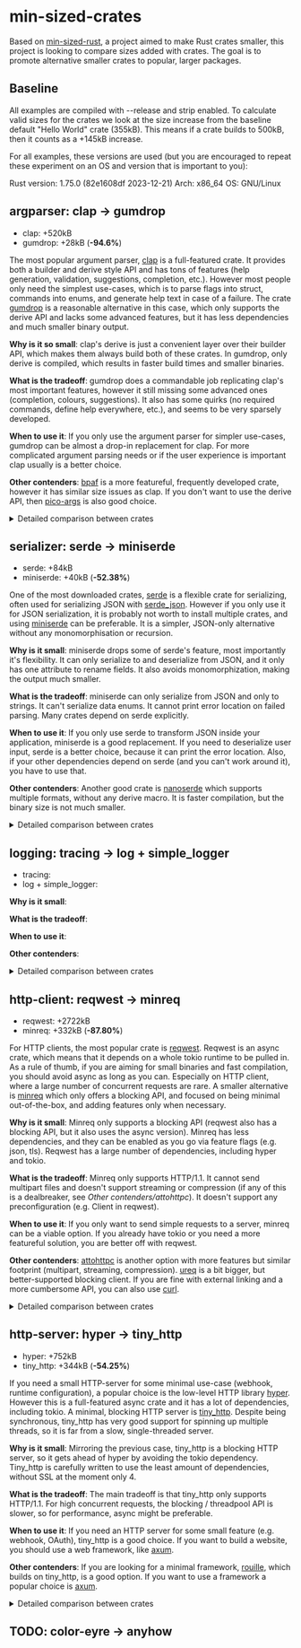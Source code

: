 # min-sized-crates

Based on [min-sized-rust](https://github.com/johnthagen/min-sized-rust), a project aimed to make Rust crates smaller, this project is looking to compare sizes added with crates. The goal is to promote alternative smaller crates to popular, larger packages.

## Baseline

All examples are compiled with --release and strip enabled. To calculate valid sizes for the crates we look at the size increase from the baseline default "Hello World" crate (355kB). This means if a crate builds to 500kB, then it counts as a +145kB increase.

For all examples, these versions are used (but you are encouraged to repeat these experiment on an OS and version that is important to you):

Rust version: 1.75.0 (82e1608df 2023-12-21)
Arch: x86_64
OS: GNU/Linux

## argparser: clap -> gumdrop

- clap: +520kB
- gumdrop: +28kB (**-94.6%**)

The most popular argument parser, [clap](https://docs.rs/clap/) is a full-featured crate. It provides both a builder and derive style API and has tons of features (help generation, validation, suggestions, completion, etc.). However most people only need the simplest use-cases, which is to parse flags into struct, commands into enums, and generate help text in case of a failure. The crate [gumdrop](https://docs.rs/gumdrop/) is a reasonable alternative in this case, which only supports the derive API and lacks some advanced features, but it has less dependencies and much smaller binary output.

**Why is it so small**: clap's derive is just a convenient layer over their builder API, which makes them always build both of these crates. In gumdrop, only derive is compiled, which results in faster build times and smaller binaries.

**What is the tradeoff**: gumdrop does a commandable job replicating clap's most important features, however it still missing some advanced ones (completion, colours, suggestions). It also has some quirks (no required commands, define help everywhere, etc.), and seems to be very sparsely developed.

**When to use it**: If you only use the argument parser for simpler use-cases, gumdrop can be almost a drop-in replacement for clap. For more complicated argument parsing needs or if the user experience is important clap usually is a better choice.

**Other contenders**: [bpaf](https://docs.rs/bpaf) is a more featureful, frequently developed crate, however it has similar size issues as clap. If you don't want to use the derive API, then [pico-args](https://docs.rs/pico-args) is also good choice.

<details id="argparser">
<summary>Detailed comparison between crates</summary>

Name | Size | Compile time | Dependency count
---|:-:|:-:|:-:
bpaf-size | +244kB | +1.10s | 6
clap-size | +520kB | +1.48s | 16
gumdrop-size | +28kB | +0.94s | 6
pico-args-size | +24kB | +0.10s | 1

</details>

## serializer: serde -> miniserde

- serde: +84kB
- miniserde: +40kB (**-52.38%**)

One of the most downloaded crates, [serde](https://docs.rs/serde) is a flexible crate for serializing, often used for serializing JSON with [serde_json](https://docs.rs/serde_json). However if you only use it for JSON serialization, it is probably not worth to install multiple crates, and using [miniserde](https://docs.rs/miniserde) can be preferable. It is a simpler, JSON-only alternative without any monomorphisation or recursion.

**Why is it small**: miniserde drops some of serde's feature, most importantly it's flexibility. It can only serialize to and deserialize from JSON, and it only has one attribute to rename fields. It also avoids monomorphization, making the output much smaller.

**What is the tradeoff**: miniserde can only serialize from JSON and only to strings. It can't serialize data enums. It cannot print error location on failed parsing. Many crates depend on serde explicitly.

**When to use it**: If you only use serde to transform JSON inside your application, miniserde is a good replacement. If you need to deserialize user input, serde is a better choice, because it can print the error location. Also, if your other dependencies depend on serde (and you can't work around it), you have to use that.

**Other contenders**: Another good crate is [nanoserde](https://docs.rs/nanoserde/) which supports multiple formats, without any derive macro. It is faster compilation, but the binary size is not much smaller.

<details id="serializer">
<summary>Detailed comparison between crates</summary>

Name | Size | Compile time | Dependency count
---|:-:|:-:|:-:
miniserde-size | +40kB | +0.69s | 8
nanoserde-size | +72kB | +0.43s | 2
serde-size | +84kB | +1.90s | 9

</details>

## logging: tracing -> log + simple_logger

- tracing:
- log + simple_logger: 

**Why is it small**:

**What is the tradeoff**:

**When to use it**:

**Other contenders**:

<details id="http-server">
<summary>Detailed comparison between crates</summary>



</details>

## http-client: reqwest -> minreq

- reqwest: +2722kB
- minreq: +332kB (**-87.80%**)

For HTTP clients, the most popular crate is [reqwest](https://docs.rs/reqwest). Reqwest is an async crate, which means that it depends on a whole tokio runtime to be pulled in. As a rule of thumb, if you are aiming for small binaries and fast compilation, you should avoid async as long as you can. Especially on HTTP client, where a large number of concurrent requests are rare. A smaller alternative is [minreq](https://docs.rs/minreq) which only offers a blocking API, and focused on being minimal out-of-the-box, and adding features only when necessary.

**Why is it small**: Minreq only supports a blocking API (reqwest also has a blocking API, but it also uses the async version). Minreq has less dependencies, and they can be enabled as you go via feature flags (e.g. json, tls). Reqwest has a large number of dependencies, including hyper and tokio.

**What is the tradeoff**: Minreq only supports HTTP/1.1. It cannot send multipart files and doesn't support streaming or compression (if any of this is a dealbreaker, see *Other contenders/attohttpc*). It doesn't support any preconfiguration (e.g. Client in reqwest).

**When to use it**: If you only want to send simple requests to a server, minreq can be a viable option. If you already have tokio or you need a more featureful solution, you are better off with reqwest.

**Other contenders**: [attohttpc](https://docs.rs/attohttpc) is another option with more features but similar footprint (multipart, streaming, compression). [ureq](https://docs.rs/ureq) is a bit bigger, but better-supported blocking client. If you are fine with external linking and a more cumbersome API, you can also use [curl](https://docs.rs/curl).

<details id="http-client">
<summary>Detailed comparison between crates</summary>

Name | Size | Compile time | Dependency count
---|:-:|:-:|:-:
attohttpc-size | +844kB | +6.60s | 40
curl-size | +132kB |  | 19
minreq-size | +332kB | +5.72s | 25
reqwest-blocking-size | +2670kB | +10.72s | 74
reqwest-size | +2722kB | +12.74s | 79
surf-size | +1574kB | +14.12s | 155
ureq-size | +2112kB | +10.12s | 44

</details>

## http-server: hyper -> tiny_http

- hyper: +752kB
- tiny_http: +344kB (**-54.25%**)

If you need a small HTTP-server for some minimal use-case (webhook, runtime configuration), a popular choice is the low-level HTTP library [hyper](https://docs.rs/hyper). However this is a full-featured async crate and it has a lot of dependencies, including tokio. A minimal, blocking HTTP server is [tiny_http](https://docs.rs/tiny_http). Despite being synchronous, tiny_http has very good support for spinning up multiple threads, so it is far from a slow, single-threaded server.

**Why is it small**: Mirroring the previous case, tiny_http is a blocking HTTP server, so it gets ahead of hyper by avoiding the tokio dependency. Tiny_http is carefully written to use the least amount of dependencies, without SSL at the moment only 4.

**What is the tradeoff**: The main tradeoff is that tiny_http only supports HTTP/1.1. For high concurrent requests, the blocking / threadpool API is slower, so for performance, async might be preferable.

**When to use it**: If you need an HTTP server for some small feature (e.g. webhook, OAuth), tiny_http is a good choice. If you want to build a website, you should use a web framework, like [axum](https://docs.rs/axum).

**Other contenders**: If you are looking for a minimal framework, [rouille](https://docs.rs/rouille), which builds on tiny_http, is a good option. If you want to use a framework a popular choice is [axum](https://docs.rs/axum).

<details id="http-server">
<summary>Detailed comparison between crates</summary>

Name | Size | Compile time | Dependency count
---|:-:|:-:|:-:
axum-size | +1874kB |  | 65
hyper-size | +752kB |  | 52
rouille-size | +408kB |  | 61
tiny-http-size | +344kB |  | 5

</details>

## TODO: color-eyre -> anyhow

